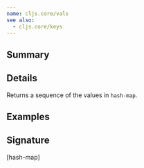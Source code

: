 ```yaml
---
name: cljs.core/vals
see also:
  - cljs.core/keys
---
```


## Summary

## Details

Returns a sequence of the values in `hash-map`.

## Examples

## Signature
[hash-map]

